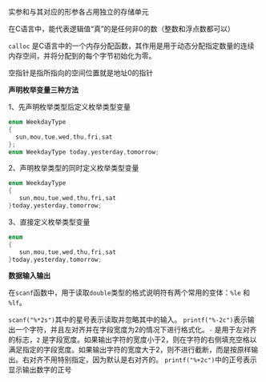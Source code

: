 
实参和与其对应的形参各占用独立的存储单元

在C语言中，能代表逻辑值“真”的是任何非0的数（整数和浮点数都可以）

`calloc` 是C语言中的一个内存分配函数，其作用是用于动态分配指定数量的连续内存空间，并将分配到的每个字节初始化为零。

空指针是指所指向的空间位置就是地址0的指针

**声明枚举变量三种方法**

1、先声明枚举类型后定义枚举类型变量
```c
enum WeekdayType  
{  
  sun,mou,tue,wed,thu,fri,sat  
};  
enum WeekdayType today,yesterday,tomorrow;
```

2、声明枚举类型的同时定义枚举类型变量
```c
enum WeekdayType  
{  
   sun,mou,tue,wed,thu,fri,sat   
}today,yesterday,tomorrow;
```

3、直接定义枚举类型变量
```c
enum  
{  
   sun,mou,tue,wed,thu,fri,sat  
}today,yesterday,tomorrow;
```

**数据输入输出**

在`scanf`函数中，用于读取`double`类型的格式说明符有两个常用的变体：`%le` 和 `%lf`。

`scanf("%*2s")`其中的星号表示读取并忽略其中的输入。
`printf("%-2c")`表示输出一个字符，并且左对齐并在字段宽度为2的情况下进行格式化。`-` 是用于左对齐的标志，`2` 是字段宽度。如果输出字符的宽度小于2，则在字符的右侧填充空格以满足指定的字段宽度。如果输出字符的宽度大于2，则不进行截断，而是按原样输出。右对齐不用特别指定，因为默认是右对齐的。
`printf("%+2c")`中的正号表示显示输出数字的正号
